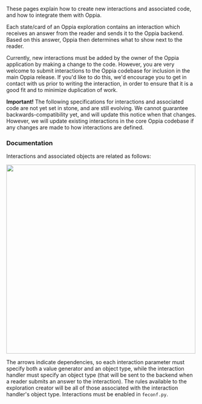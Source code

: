 These pages explain how to create new interactions and associated code, and how to integrate them with Oppia.

Each state/card of an Oppia exploration contains an interaction which receives an answer from the reader and sends it to the Oppia backend. Based on this answer, Oppia then determines what to show next to the reader.

Currently, new interactions must be added by the owner of the Oppia application by making a change to the code. However, you are very welcome to submit interactions to the Oppia codebase for inclusion in the main Oppia release. If you'd like to do this, we'd encourage you to get in contact with us prior to writing the interaction, in order to ensure that it is a good fit and to minimize duplication of work.

**Important!** The following specifications for interactions and associated code are not yet set in stone, and are still evolving. We cannot guarantee backwards-compatibility yet, and will update this notice when that changes. However, we will update existing interactions in the core Oppia codebase if any changes are made to how interactions are defined.

### Documentation ###

Interactions and associated objects are related as follows:

<img src='https://raw.githubusercontent.com/oppia/oppia/wiki/images/extensionsOverview.png' width='500'>

The arrows indicate dependencies, so each interaction parameter must specify both a value generator and an object type, while the interaction handler must specify an object type (that will be sent to the backend when a reader submits an answer to the interaction). The rules available to the exploration creator will be all of those associated with the interaction handler's object type. Interactions must be enabled in `feconf.py`.

